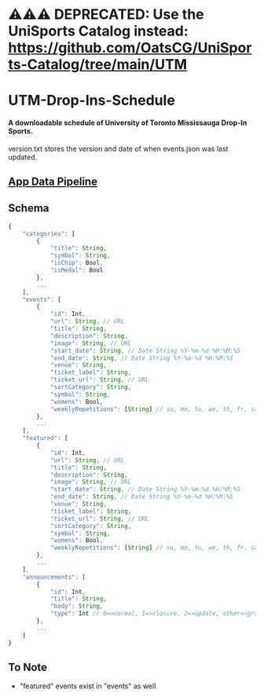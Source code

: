 # ⚠️⚠️⚠️ DEPRECATED: Use the UniSports Catalog instead:  https://github.com/OatsCG/UniSports-Catalog/tree/main/UTM

# UTM-Drop-Ins-Schedule
#### A downloadable schedule of University of Toronto Mississauga Drop-In Sports.

version.txt stores the version and date of when events.json was last updated.

## [App Data Pipeline](UTMSportsDataPipeline.pdf)

## Schema
```ts
{
    "categories": [
        {
            "title": String,
            "symbol": String,
            "isChip": Bool,
            "isMedal": Bool
        },
        ...
    ],
    "events": [
        {
            "id": Int,
            "url": String, // URL
            "title": String,
            "description": String,
            "image": String, // URL
            "start_date": String, // Date String %Y-%m-%d %H:%M:%S
            "end_date": String, // Date String %Y-%m-%d %H:%M:%S
            "venue": String,
            "ticket_label": String,
            "ticket_url": String, // URL
            "sortCategory": String,
            "symbol": String,
            "womens": Bool,
            "weeklyRepetitions": [String] // su, mo, tu, we, th, fr, sa
        },
        ...
    ],
    "featured": [
        {
            "id": Int,
            "url": String, // URL
            "title": String,
            "description": String,
            "image": String, // URL
            "start_date": String, // Date String %Y-%m-%d %H:%M:%S
            "end_date": String, // Date String %Y-%m-%d %H:%M:%S
            "venue": String,
            "ticket_label": String,
            "ticket_url": String, // URL
            "sortCategory": String,
            "symbol": String,
            "womens": Bool,
            "weeklyRepetitions": [String] // su, mo, tu, we, th, fr, sa
        },
        ...
    ],
    "announcements": [
        {
            "id": Int,
            "title": String,
            "body": String,
            "type": Int // 0=>normal, 1=>closure, 2=>update, other=>gray
        },
        ...
    ]
}
```


## To Note
- "featured" events exist in "events" as well
